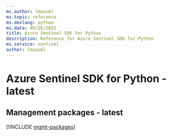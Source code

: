 ```yaml
---
ms.author: lmazuel
ms.topic: reference
ms.devlang: python
ms.data: 09/26/2022
title: Azure Sentinel SDK for Python
description: Reference for Azure Sentinel SDK for Python
ms.service: sentinel
author: lmazuel
---
```

# Azure Sentinel SDK for Python - latest

## Management packages - latest
[!INCLUDE [mgmt-packages](sentinel-mgmt-index.md)]